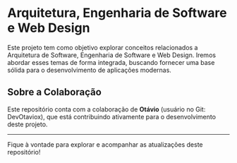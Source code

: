 # Arquitetura, Engenharia de Software e Web Design

Este projeto tem como objetivo explorar conceitos relacionados a Arquitetura de Software, Engenharia de Software e Web Design. Iremos abordar esses temas de forma integrada, buscando fornecer uma base sólida para o desenvolvimento de aplicações modernas.

## Sobre a Colaboração

Este repositório conta com a colaboração de **Otávio** (usuário no Git: DevOtaviox), que está contribuindo ativamente para o desenvolvimento deste projeto.

---

Fique à vontade para explorar e acompanhar as atualizações deste repositório!

